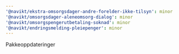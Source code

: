 ```yaml
---
'@navikt/ekstra-omsorgsdager-andre-forelder-ikke-tilsyn': minor
'@navikt/omsorgsdager-aleneomsorg-dialog': minor
'@navikt/omsorgspengerutbetaling-soknad': minor
'@navikt/endringsmelding-pleiepenger': minor
---
```


Pakkeoppdateringer
